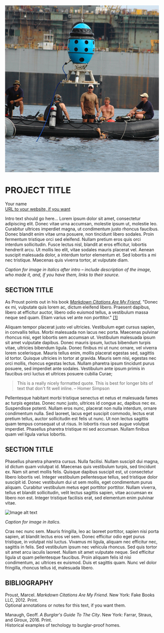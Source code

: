 ![Image alt text](https://raw.githubusercontent.com/jeffThompson/TechnologyAndTheLandscape/master/Images/Week02/CerberusSwimmerDetectionSonar.jpg)

# PROJECT TITLE

Your name  
[URL to your website, if you want](http://www.jeffreythompson.org)

Intro text should go here... Lorem ipsum dolor sit amet, consectetur adipiscing elit. Donec vitae urna accumsan, molestie ipsum ut, molestie leo. Curabitur ultrices imperdiet magna, ut condimentum justo rhoncus faucibus. Donec blandit enim vitae urna posuere, non tincidunt libero sodales. Proin fermentum tristique orci sed eleifend. Nullam pretium eros quis orci interdum sollicitudin. Fusce lectus nisl, blandit at eros efficitur, lobortis hendrerit arcu. Ut mollis leo elit, vitae sodales mauris placerat vel. Aenean suscipit malesuada dolor, a interdum tortor elementum et. Sed lobortis a mi nec tristique. Maecenas quis viverra tortor, at vulputate diam. 

*Caption for image in italics after intro – include description of the image, who made it, and, if you have them, links to their source.*

## SECTION TITLE  

As Proust points out in his book [*Markdown Citations Are My Friend*](#1), "Donec ex mi, vulputate quis lorem ac, dictum eleifend libero. Praesent dapibus, libero at efficitur auctor, libero odio euismod tellus, a vestibulum massa neque sed quam. Etiam varius vel ante non porttitor." [\[1\]](#1)

Aliquam tempor placerat justo vel ultricies. Vestibulum eget cursus sapien, in convallis tellus. Morbi malesuada non lacus nec porta. Maecenas pulvinar rhoncus nisi, eget lobortis sem accumsan ut. Vestibulum malesuada ipsum sit amet vulputate dapibus. Donec mauris ipsum, luctus bibendum turpis vitae, ultricies bibendum ligula. Donec finibus mi ut nunc ornare, vel viverra lorem scelerisque. Mauris tellus enim, mollis placerat egestas sed, sagittis id tortor. Quisque ultricies in tortor at gravida. Mauris sem nisi, egestas nec orci mollis, rhoncus egestas lectus. Nullam pharetra ipsum tincidunt purus posuere, sed imperdiet ante sodales. Vestibulum ante ipsum primis in faucibus orci luctus et ultrices posuere cubilia Curae;

> This is a really nicely formatted quote. This is best for longer bits of text that don't fit well inline. – Homer Simpson

Pellentesque habitant morbi tristique senectus et netus et malesuada fames ac turpis egestas. Donec nunc justo, ultrices id congue ac, dapibus nec ex. Suspendisse potenti. Nullam eros nunc, placerat non nulla interdum, ornare condimentum nulla. Sed laoreet, lacus eget suscipit commodo, lectus erat pretium tellus, auctor sollicitudin est felis ut nunc. Ut non lectus sagittis quam tempus consequat ut ut risus. In lobortis risus sed augue volutpat imperdiet. Phasellus pharetra tristique mi sed accumsan. Nullam finibus quam vel ligula varius lobortis.

## SECTION TITLE

Phasellus pharetra pharetra cursus. Nulla facilisi. Nullam suscipit dui magna, id dictum quam volutpat id. Maecenas quis vestibulum turpis, sed tincidunt ex. Nam sit amet mollis felis. Quisque dapibus suscipit est, ut consectetur libero lobortis vel. Integer vestibulum pellentesque tellus, sed tristique dolor suscipit id. Donec vestibulum dui ut sem mollis, eget condimentum purus aliquam. Curabitur vestibulum metus eget porttitor porttitor. Nullam viverra, tellus et blandit sollicitudin, velit lectus sagittis sapien, vitae accumsan ex libero non est. Integer tristique facilisis erat, sed elementum enim pulvinar vitae.

![Image alt text](http://www.sideshowandsyrana.com/wp-content/uploads/2013/03/sc-mac.png)

*Caption for image in italics.*

Cras nec nunc sem. Mauris fringilla, leo ac laoreet porttitor, sapien nisi porta sapien, at blandit lectus eros vel sem. Donec efficitur odio eget purus tristique, in volutpat nisl luctus. Vivamus mi ligula, aliquam nec efficitur nec, sagittis in felis. Sed vestibulum ipsum nec vehicula rhoncus. Sed quis tortor sit amet arcu iaculis laoreet. Nullam sit amet vulputate neque. Sed efficitur ligula ut quam pellentesque faucibus. Proin aliquam felis id nisi condimentum, ac ultrices ex euismod. Duis et sagittis quam. Nunc vel dolor fringilla, rhoncus tellus id, malesuada libero.

## BIBLIOGRAPHY

<a name="1"></a>Proust, Marcel. *Markdown Citations Are My Friend*. New York: Fake Books LLC, 2012. Print.  
Optional annotations or notes for this text, if you want them.

<a name="2"></a>Manaugh, Geoff. *A Burglar's Guide To The City*. New York: Farrar, Straus, and Giroux, 2016. Print.    
Historical examples of techology to burglar-proof homes.

